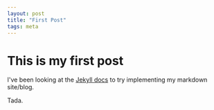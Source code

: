 ```yaml
---
layout: post
title: "First Post"
tags: meta
---
```


# This is my first post

I've been looking at the [Jekyll docs](https://jekyllrb.com/docs/posts/) to try implementing my markdown site/blog.

Tada.
